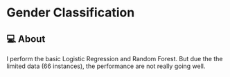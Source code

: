 # Gender Classification 

## 💻 About 
I perform the basic Logistic Regression and Random Forest. But due the the limited data (66 instances), the performance are not really going well. 

